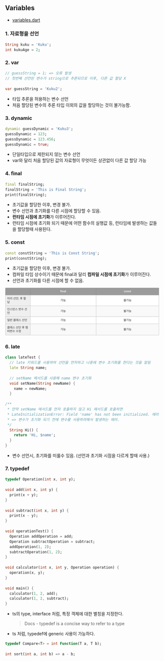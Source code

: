 ## Variables

- [variables.dart](variables.dart)

### 1. 자료형을 선언

```dart
String kuku = 'Kuku';
int kukuAge = 2;
```

### 2. var

```dart
// guessString = 1; => 오류 발생
// 첫번째 선언된 변수가 string으로 추론되므로 이후, 다른 값 할당 X

var guessString = 'Kuku2';
```

- 타입 추론을 허용하는 변수 선언
- 처음 할당된 변수의 추론 타입 이외의 값을 할당하는 것이 불가능함.

### 3. dynamic

```dart
dynamic guessDynamic = 'Kuku3';
guessDynamic = 123;
guessDynamic = 123.456;
guessDynamic = true;
```

- 단일타입으로 제한되지 않는 변수 선언
- var와 달리 처음 할당된 값의 자료형이 무엇이든 상관없이 다른 값 할당 가능

### 4. final

```dart
final finalString;
finalString = 'This is Final String';
print(finalString);
```

- 초기값을 할당한 이후, 변경 불가.
- 변수 선언과 초기화를 다른 시점에 할당할 수 있음.
- **런타임 시점에 초기화**가 이루어진다.
- 런타임 시점에 초기화 되기 때문에 어떤 함수의 실행값 등, 런타임에 발생하는 값들을 할당할때 사용된다.

### 5. const

```dart
const constString = 'This is Const String';
print(constString);
```

- 초기값을 할당한 이후, 변경 불가.
- 컴파일 타임 상수이기 때문에 final과 달리 **컴파일 시점에 초기화**가 이루어진다.
- 선언과 초기화를 다른 시점에 할 수 없음.

![final_const](../imgs/final_const.png)

### 6. late

```dart
class lateTest {
  // late 키워드를 사용하여 선언을 먼저하고 나중에 변수 초기화를 한다는 것을 알림
  late String name;

  // setName 메서드를 사용해 name 변수 초기화
  void setName(String newName) {
    name = newName;
  }

/**
 * 만약 setName 메서드를 먼저 호출하지 않고 Hi 메서드를 호출하면
 * LateInitializationError: Field 'name' has not been initialized. 에러 발생
 * => 변수가 초기화 되기 전에 변수를 사용하려해서 발생하는 에러.
 */
  String Hi() {
    return 'Hi, $name';
  }
}
```

- 변수 선언시, 초기화를 미룰수 있음. (선언과 초기화 시점을 다르게 할때 사용.)

### 7. typedef

```dart
typedef Operation(int x, int y);

void add(int x, int y) {
  print(x + y);
}

void subtract(int x, int y) {
  print(x - y);
}

void operationTest() {
  Operation addOperation = add;
  Operation subtractOperation = subtract;
  addOperation(1, 2);
  subtractOperation(1, 2);
}

void calculator(int x, int y, Operation operation) {
  operation(x, y);
}

void main() {
  calculator(1, 2, add);
  calculator(1, 2, subtract);
}
```

- ts의 type, interface 처럼, 특정 객체에 대한 별칭을 지정한다.

  > Docs - typedef is a concise way to refer to a type

- ts 처럼, typedef에 generic 사용이 가능하다.

```dart
typedef Compare<T> = int Function(T a, T b);

int sort(int a, int b) => a - b;
```
